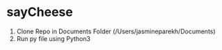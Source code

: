 # sayCheese

 1. Clone Repo in Documents Folder (/Users/jasmineparekh/Documents)
 2. Run py file using Python3
